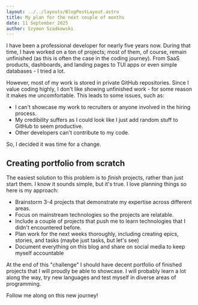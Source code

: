 ```yaml
---
layout: ../../layouts/BlogPostLayout.astro
title: My plan for the next couple of months
date: 11 September 2025
author: Szymon Szadkowski
---
```


I have been a professional developer for nearly five years now. During that 
time, I have worked on a ton of projects; most of them, of course, remain 
unfinished (as this is often the case in the coding journey). 
From SaaS products, dashboards, and landing pages to TUI apps or even 
simple databases - I tried a lot. 

However, most of my work is stored in private GitHub repositories. 
Since I value coding highly, I don't like showing unfinished work - 
for some reason it makes me uncomfortable. This leads to some issues, such as:

- I can't showcase my work to recruiters or anyone involved in 
the hiring process.
- My credibility suffers as I could look like I just add random stuff to GitHub
to seem productive.
- Other developers can't contribute to my code.

So, I decided it was time for a change.

## Creating portfolio from scratch

The easiest solution to this problem is to _finish_ projects, rather than
just start them. I know it sounds simple, but it's true. I love planning 
things so here is my approach:

- Brainstorm 3-4 projects that demonstrate my expertise across different areas.
- Focus on mainstream technologies so the projects are relatable.
- Include a couple of projects that push me to learn technologies that I didn't 
encountered before.
- Plan work for the next weeks thoroughly, including creating epics, stories, 
and tasks (maybe just tasks, but let's see)
- Document everything on this blog and share on social media to keep myself
accountable

At the end of this "challenge" I should have decent portfolio of finished 
projects that I will proudly be able to showcase. I will probably learn a lot 
along the way, try new languages and test myself in diverse areas of programming.

Follow me along on this new journey!
